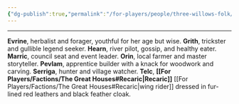 ```yaml
---
{"dg-publish":true,"permalink":"/for-players/people/three-willows-folk/"}
---
```


***
**Evrine**, herbalist and forager, youthful for her age but wise.
**Grith**, trickster and gullible legend seeker.
**Hearn**, river pilot, gossip, and healthy eater.
**Marric**, council seat and event leader.
**Orin**, local farmer and master storyteller.
**Pevlam**, apprentice builder with a knack for woodwork and carving.
**Serriga**, hunter and village watcher.
**Telc**, **[[For Players/Factions/The Great Houses#Recaric\|Recaric]]** [[For Players/Factions/The Great Houses#Recaric\|wing rider]] dressed in fur-lined red leathers and black feather cloak.
